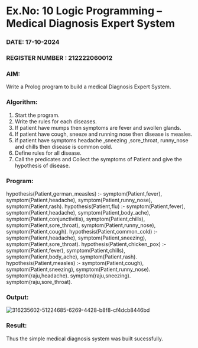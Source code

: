 # Ex.No: 10  Logic Programming –  Medical Diagnosis Expert System
### DATE:    17-10-2024                                                                        
### REGISTER NUMBER : 212222060012
### AIM: 
Write a Prolog program to build a medical Diagnosis Expert System.
###  Algorithm:
1. Start the program.
2. Write the rules for each diseases.
3. If patient have mumps then symptoms are fever and swollen glands.
4. If patient have cough, sneeze and running nose then disease is measles.
5. if patient have symptoms headache ,sneezing ,sore_throat, runny_nose and  chills then disease is common cold.
6. Define rules for all disease.
7. Call the predicates and Collect the symptoms of Patient and give the hypothesis of disease.
        

### Program:

hypothesis(Patient,german_measles) :-
	symptom(Patient,fever),
	symptom(Patient,headache),
	symptom(Patient,runny_nose),
	symptom(Patient,rash).
hypothesis(Patient,flu) :-
        symptom(Patient,fever),
       symptom(Patient,headache),
	symptom(Patient,body_ache),
	symptom(Patient,conjunctivitis),
	symptom(Patient,chills),
	symptom(Patient,sore_throat),
	symptom(Patient,runny_nose),
	symptom(Patient,cough).
hypothesis(Patient,common_cold) :-
	symptom(Patient,headache),
	symptom(Patient,sneezing),
	symptom(Patient,sore_throat).
hypothesis(Patient,chicken_pox) :-
	symptom(Patient,fever),
	symptom(Patient,chills),
	symptom(Patient,body_ache),
	symptom(Patient,rash).
hypothesis(Patient,measles) :-
	symptom(Patient,cough),
	symptom(Patient,sneezing),
	symptom(Patient,runny_nose).
symptom(raju,headache).
symptom(raju,sneezing).
symptom(raju,sore_throat).
### Output:

![316235602-51224685-6269-4428-b8f8-cf4dcb8446bd](https://github.com/user-attachments/assets/a7add01d-5dc9-411b-b2f8-f4e548e5dd4b)


### Result:
Thus the simple medical diagnosis system was built sucessfully.
